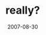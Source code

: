 ---
layout: base.njk
title : 'really?' 
view_title : 'really?' 
year : '2007' 
date : '2007-08-30' 
img_file : '/drawing/really.png' 
html_file : 'really' 
next_html : 'hewasjustforpretend.html' 
year_order : '123' 
permalink : "title/{{html_file}}.html"
---